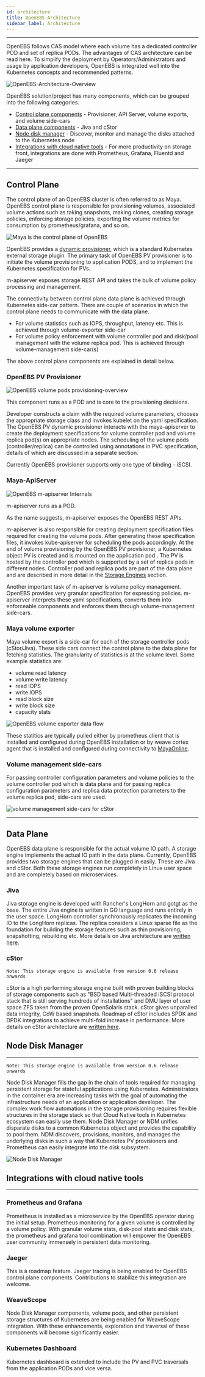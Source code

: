 ```yaml
---
id: architecture
title: OpenEBS Architecture
sidebar_label: Architecture
---
```


------

OpenEBS follows CAS model where each volume has a dedicated controller POD and set of replica PODs. The advantages of CAS architecture can be read here. To simplify the deployment by Operators/Administrators and usage by application developers, OpenEBS is integrated well into the Kubernetes concepts and recommended patterns.  

![OpenEBS-Architecture-Overview](/docs/assets/openebs-arch.png)



OpenEBS solution/project has many components, which can be grouped into the following categories.

- [Control plane components](#ControlPlane) - Provisioner, API Server, volume exports, and volume side-cars
- [Data plane components](#DataPlane) - Jiva and cStor
- [Node disk manager](#NDM) - Discover, monitor and manage the disks attached to the Kubernetes node
- [Integrations with cloud native tools](#CNTools)  - For more productivity on storage front, integrations are done with Prometheus, Grafana, Fluentd and Jaeger


<a name="ControlPlane"></a>

------



## Control Plane



The control plane of an OpenEBS cluster is often referred to as Maya. OpenEBS control plane is responsible for provisioning volumes, associated volume actions such as taking snapshots, making clones, creating storage policies, enforcing storage policies, exporting the volume metrics for consumption by prometheus/grafana, and so on.

 

![Maya is the control plane of OpenEBS](https://raw.githubusercontent.com/openebs/maya/master/docs/openebs-maya-architecture.png)

OpenEBS provides a [dynamic provisioner](https://github.com/kubernetes-incubator/external-storage/tree/master/openebs), which is a standard Kubernetes external storage plugin. The primary task of OpenEBS PV provisioner is to initiate the volume provisioning to application PODS, and to implement the Kubernetes specification for PVs.

m-apiserver exposes storage REST API and takes the bulk of volume policy processing and management. 

The connectivity between control plane data plane is achieved through Kubernetes side-car pattern. There are couple of scenarios in which the control plane needs to communicate with the data plane. 

- For volume statistics such as IOPS, throughput, latency etc. This is achieved through volume-exporter side-car
- For volume policy enforcement with volume controller pod and disk/pool management with the volume replica pod. This is achieved through volume-management side-car(s)

The above control plane components are explained in detail below.

### OpenEBS PV Provisioner

![OpenEBS volume pods provisioning-overview](/docs/assets/volume-provisioning.png)

This component runs as a POD and is core to the provisioning decisions. 

Developer constructs a claim with the required volume parameters, chooses the appropriate storage class and invokes kubelet on the yaml specification. The OpenEBS PV dynamic provisioner interacts with the maya-apiserver to create the deployment specifications for volume controller pod and volume replica pod(s) on appropriate nodes. The scheduling of the volume pods (controller/replica) can be controlled using annotations in PVC specification, details of which are discussed in a separate section.

Currently OpenEBS provisioner supports only one type of binding - iSCSI. 



### Maya-ApiServer

![OpenEBS m-apiserver Internals](/docs/assets/m-apiserver.png)

m-apiserver runs as a POD.

As the name suggests, m-apiserver exposes the OpenEBS REST APIs. 

m-apiserver is also responsible for creating deployment specification files required for creating the volume pods. After generating these specification files, it invokes kube-apiserver for scheduling the pods accordingly. At the end of volume provisioning by the OpenEBS PV provisioner, a Kubernetes object PV is created and is mounted on the application pod . The PV is hosted by the controller pod which is supported by a set of replica pods in different nodes. Controller pod and replica pods are part of the data plane and are described in more detail in the [Storage Engines](/docs/storageengine.html) section.

Another important task of m-apiserver is volume policy management. OpenEBS provides very granular specification for expressing policies. m-apiserver interprets these yaml specifications, converts them into enforceable components and enforces them through volume-management side-cars.



### Maya volume exporter

Maya volume export is a side-car for each of the storage controller pods (cStor/Jiva). These side cars connect the control plane to the data plane for fetching statistics. The granularity of statistics is at the volume level. Some example statistics are: 

- volume read latency
- volume write latency
- read IOPS
- write IOPS
- read block size
- write block size
- capacity stats

![OpenEBS volume exporter data flow](/docs/assets/vol-exporter.png)

These statitics are typically pulled  either by prometheus client that is installed and configured during OpenEBS installation or by weave cortex agent that is installed and configured during connectivity to [MayaOnline](https://mayaonline.io).

### Volume management side-cars

For passing controller configuration parameters and volume policies to the volume controller pod which is data plane and for passing replica configuration parameters and replica data protection parameters to the volume replica pod, side-cars are used. 

![volume management side-cars for cStor](/docs/assets/vol-mgmt-sidecars.png)



<a name="DataPlane"></a>

------



## Data Plane 

OpenEBS data plane is responsible for the actual volume IO path. A storage engine implements the actual IO path in the data plane. Currently, OpenEBS provides two storage engines that can be plugged in easily. These are Jiva and cStor. Both these storage engines run completely in Linux user space and are completely based on microservices. 

### Jiva

Jiva storage engine is developed with Rancher's LongHorn and gotgt as the base. The entire Jiva engine is written in GO language and runs entirely in the user space. LongHorn controller synchronously replicates the incoming IO to the LongHorn replicas. The replica considers a Linux sparse file as the foundation for building the storage features such as thin provisioning, snapshotting, rebuilding etc. More details on Jiva architecture are [written here](/docs/storageengine.html).   

### cStor

`Note: This storage engine is available from version 0.6 release onwards`

cStor is a high performing storage engine built with proven building blocks of storage components such as "BSD based Multi-threaded iSCSI protocol stack that is still serving hundreds of installations" and DMU layer of user space ZFS taken from the proven OpenSolaris stack. cStor gives unparalled data integrity, CoW based snapshots. Roadmap of cStor includes SPDK and DPDK integrations to achieve multi-fold increase in performance. More details on cStor architecture are [written here](/data/storageengine.html).



## Node Disk Manager<a name="NDM"></a>

------

`Note: This storage engine is available from version 0.6 release onwards`

Node Disk Manager fills the gap in the chain of tools required for managing persistent storage for stateful applications using Kubernetes. Administrators in the container era are increasing tasks with the goal of automating the infrastructure needs of an application or application developer. The complex work flow automations in the storage provisioning requires flexible structures in the storage stack so that Cloud Native tools in Kubernetes ecosystem can easily use them. Node Disk Manager or NDM unifies disparate disks to a common Kubernetes object and provides the capability to pool them. NDM discovers, provisions, monitors, and manages the underlying disks in such a way that Kubernetes PV provisioners and Prometheus can easily integrate into the disk subsystem. 

![Node Disk Manager](/docs/assets/ndm.png)



## Integrations with cloud native tools <a name="CNTools"></a>

------



### Prometheus and Grafana 

Prometheus is installed as a microservice by the OpenEBS operator during the initial setup. Prometheus monitoring for a given volume is controlled by a volume policy.  With granular volume stats, disk-pool stats and disk stats, the prometheus and grafana tool combination will empower the OpenEBS user community immensely in persistent data monitoring. 

### Jaeger

This is a roadmap feature. Jaeger tracing is being enabled for OpenEBS control plane components. Contributions to stabilize this integration are welcome.

### WeaveScope

Node Disk Manager components, volume pods, and other persistent storage structures of Kubernetes are being enabled for WeaveScope integration. With these enhancements, exploration and traversal of these components will become significantly easier.

### Kubernetes Dashboard

Kubernetes dashboard is extended to include the PV and PVC traversals from the application PODs and vice versa. 



<!-- Hotjar Tracking Code for https://docs.openebs.io -->
<script>
   (function(h,o,t,j,a,r){
       h.hj=h.hj||function(){(h.hj.q=h.hj.q||[]).push(arguments)};
       h._hjSettings={hjid:785693,hjsv:6};
       a=o.getElementsByTagName('head')[0];
       r=o.createElement('script');r.async=1;
       r.src=t+h._hjSettings.hjid+j+h._hjSettings.hjsv;
       a.appendChild(r);
   })(window,document,'https://static.hotjar.com/c/hotjar-','.js?sv=');
</script>
